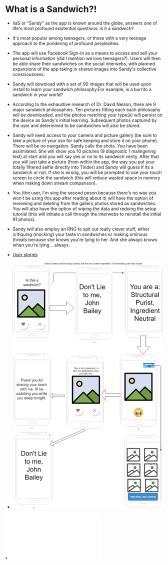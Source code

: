 # What is a Sandwich?!

* IiaS or "Sandy" as the app is known around the globe, answers one of life's most profound existential questions: is it a sandwich?

* It's most popular among teenagers, or those with a very teenage approach to the pondering of profound perplexities.

* The app will use Facebook Sign-In as a means to access and sell your personal information (did I mention we love teenagers?). Users will then be able share their sandwiches on the social interwebs, with planned expansions of the app taking in shared images into Sandy's collective consciousness.
 
* Sandy will download with a set of 90 images that will be used upon install to learn your sandwich philosophy.For example, is a burrito a sandwich in your world? 

* According to the exhaustive research of Dr. David Nelson, there are 9 major sandwich philosophies. Ten pictures fitting each each philosophy will be downloaded, and the photos matching your type(s) will persist on the device as Sandy's initial learning. Subsequent photos captured by the user and determined to be  sandwiches will also be stored. 

* Sandy will need access to your camera and picture gallery (be sure to take a picture of your ssn for safe keeping and store it on your phone). There will be no navigation. Sandy calls the shots. You have been assimilated. She will show you 10 pictures (9 diagnostic 1 malingering test) at start and you will say yes or no to its sandwich verity. After that you will just take a picture (from within the app, the way you put your totally filtered selfie directly into Tinder) and Sandy will guess if its a sandwich or not. If she is wrong, you will be prompted to use your touch screen to circle the sandwich (this will reduce wasted space in memory when making down stream comparison). 

* You (the user, I'm sing the second peson because there's no way you won't be using this app after reading about it) will have the option of reviewing and deleting from the gallery photos stored as sandwiches. You will also have the option of wiping the data and redoing the setup tutorial (this will initiate a call through the interwebs to reinstall the initial 91 photos).

* Sandy will also employ an RNG to spit out really clever stuff, either critiquing (mocking) your taste in sandwiches or making ominous threats because she knows you're lying to her. And she always knows when you're lying... always.

* [User stories](docs/user-stories.md)

* ![Wireframes](docs/Sandy.png)

*![WireframesPDF](docs/Sandy.pdf)
